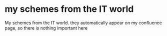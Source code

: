 # my schemes from the IT world

My schemes from the IT world. they automatically appear on my confluence page, so there is nothing important here

